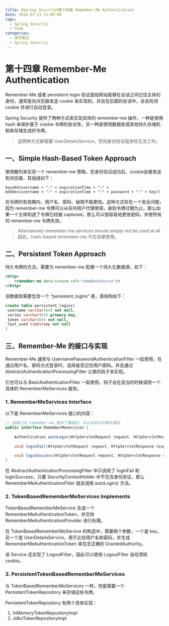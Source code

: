```yaml
---
title: 《Spring Security》第十四章 Remember-Me Authentication
date: 2019-07-23 11:05:00
tags:
  - Spring Security
  - hide
categories:
  - 读书笔记
  - Spring Security
---
```


# 第十四章 Remember-Me Authentication

Remember-Me 或者 persistent-login 验证是指网站能够在会话之间记住主体的身份。通常是向浏览器发送 cookie 来实现的，并且在后面的会话中，会去检测 cookie 并进行自动登录。

Spring Security 提供了两种方式来实现具体的 remember-me 操作，一种是使用 hash 来保护基于 cookie 令牌的安全性，另一种是使用数据库或其他持久存储机制来存储生成的令牌。

> 这两种方式都需要 UserDetailsService，否则身份验证程序将无法工作。

## 一、Simple Hash-Based Token Approach

使用散列来实现一个 remember-me 策略，在身份验证成功后，cookie会被发送到浏览器，其组成如下：

```text
base64(username + ":" + expirationTime + ":" +
md5Hex(username + ":" + expirationTime + ":" + password + ":" + key))
```

在令牌的有效期内，用户名、密码、秘钥不能更改。这种方式存在一个安全问题，因为 remember-me 令牌可以从任何用户代理使用，直到令牌过期为止。那么如果一个主体知道了令牌已经被 captured，那么可以很容易地更改密码，并使所有的 remember-me 令牌失效。

> Alternatively remember-me services should simply not be used at all.    因此，hash-based remember-me 不应该被使用。

## 二、Persistent Token Approach

持久令牌的方法，需要为 remember-me 配置一个持久化数据源，如下：

```xml
<http>
	<remember-me data-srouce-ref="someDataSource"/>
</http>
```

该数据库需要包含一个 “persistent_logins” 表，表结构如下：

```sql
create table persistent_logins(
 username varchar(64) not null,
 series varchar(64) primary key,
 token varchar(64) not null,
 last_used timestamp not null
)
```

## 三、Remember-Me 的接口与实现

Remember-Me 通常与 UsernamePasswordAuthenticationFilter 一起使用，在通过用户名、密码方式登录时，选择是否记住用户密码。并且通过 AbstractAuthenticationProcessingFilter 父类的钩子来实现。

它也可以与 BasicAuthenticationFilter 一起使用，钩子会在适当的时候调用一个具体的 RememberMeServices 服务。

### 1. RememberMeServices Interface

以下是 RememberMeServices 接口的内容：

```java
// 该接口为 remember-me 提供了基础的，与认证相关的事件通知
public interface RememberMeServices {
    
    Authentication autoLogin(HttpServletRequest request, HttpServletResponse response);
    
    void loginFail(HttpServletRequest request, HttpServletResponse response);
    
    void loginSuccess(HttpServletRequest request, HttpServletResponse response, Authentication successfulAuthentication);
}
```

在 AbstractAuthenticationProcessingFilter 中只调用了 loginFail 和 loginSuccess，只要 SecurityContextHolder 中不包含身份验证，那么 RememberMeAuthenticationFilter 就会调用 autoLogin() 方法。

### 2. TokenBasedRememberMeServices Implements

TokenBasedRememberMeService 生成一个 RememberMeAuthenticationToken，并交给 RememberMeAuthenticationProvider 进行处理。

在 TokenBasedRememberMeService 的构造中，需要两个参数，一个是 key，另一个是 UserDetailsService，用于比较用户名和密码，并生成 RememberMeAuthenticationToken 来包含正确的 GrantedAuthority。

该 Service 还实现了 LogoutFilter，因此可以使用 LogoutFilter 自动清除 cookie。

### 3. PersistentTokenBasedRememberMeServices

与 TokenBasedRememberMeServices 一样，但是需要一个 PersistentTokenRepository 来存储这些令牌。

PersistentTokenRepository 有两个具体实现：

1. InMemoryTokenRepositoryImpl
2. JdbcTokenRepositoryImpl
